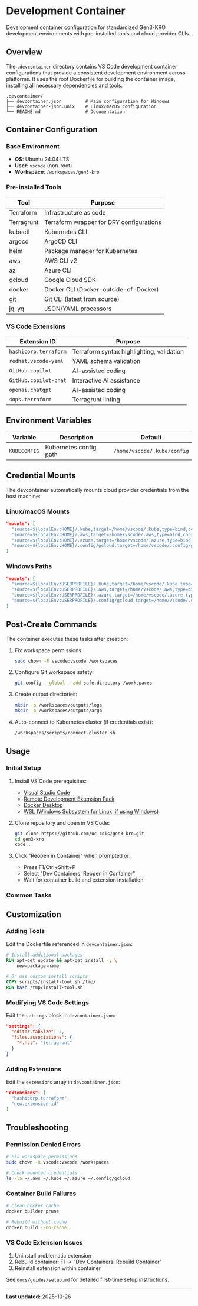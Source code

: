 # Development Container

Development container configuration for standardized Gen3-KRO development environments with pre-installed tools and cloud provider CLIs.

## Overview

The `.devcontainer` directory contains VS Code development container configurations that provide a consistent development environment across platforms. It uses the root Dockerfile for building the container image, installing all necessary dependencies and tools.

```
.devcontainer/
├── devcontainer.json         # Main configuration for Windows
├── devcontainer-json.unix    # Linux/macOS configuration
└── README.md                 # Documentation
```

## Container Configuration

### Base Environment

- **OS**: Ubuntu 24.04 LTS
- **User**: `vscode` (non-root)
- **Workspace**: `/workspaces/gen3-kro`

### Pre-installed Tools

| Tool | Purpose |
|------|---------|
| Terraform | Infrastructure as code |
| Terragrunt | Terraform wrapper for DRY configurations |
| kubectl | Kubernetes CLI |
| argocd | ArgoCD CLI |
| helm | Package manager for Kubernetes |
| aws | AWS CLI v2 |
| az | Azure CLI |
| gcloud | Google Cloud SDK |
| docker | Docker CLI (Docker-outside-of-Docker) |
| git | Git CLI (latest from source) |
| jq, yq | JSON/YAML processors |

### VS Code Extensions

| Extension ID | Purpose |
|-------------|---------|
| `hashicorp.terraform` | Terraform syntax highlighting, validation |
| `redhat.vscode-yaml` | YAML schema validation |
| `GitHub.copilot` | AI-assisted coding |
| `GitHub.copilot-chat` | Interactive AI assistance |
| `openai.chatgpt` | AI-assisted coding |
| `4ops.terraform` | Terragrunt linting |

## Environment Variables

| Variable | Description | Default |
|----------|-------------|---------|
| `KUBECONFIG` | Kubernetes config path | `/home/vscode/.kube/config` |

## Credential Mounts

The devcontainer automatically mounts cloud provider credentials from the host machine:

### Linux/macOS Mounts

```json
"mounts": [
  "source=${localEnv:HOME}/.kube,target=/home/vscode/.kube,type=bind,consistency=cached",
  "source=${localEnv:HOME}/.aws,target=/home/vscode/.aws,type=bind,consistency=cached",
  "source=${localEnv:HOME}/.azure,target=/home/vscode/.azure,type=bind,consistency=cached",
  "source=${localEnv:HOME}/.config/gcloud,target=/home/vscode/.config/gcloud,type=bind,consistency=cached"
]
```

### Windows Paths

```json
"mounts": [
  "source=${localEnv:USERPROFILE}/.kube,target=/home/vscode/.kube,type=bind",
  "source=${localEnv:USERPROFILE}/.aws,target=/home/vscode/.aws,type=bind",
  "source=${localEnv:USERPROFILE}/.azure,target=/home/vscode/.azure,type=bind",
  "source=${localEnv:USERPROFILE}/.config/gcloud,target=/home/vscode/.config/gcloud,type=bind"
]
```

## Post-Create Commands

The container executes these tasks after creation:

1. Fix workspace permissions:
   ```bash
   sudo chown -R vscode:vscode /workspaces
   ```

2. Configure Git workspace safety:
   ```bash
   git config --global --add safe.directory /workspaces
   ```

3. Create output directories:
   ```bash
   mkdir -p /workspaces/outputs/logs
   mkdir -p /workspaces/outputs/argo
   ```

4. Auto-connect to Kubernetes cluster (if credentials exist):
   ```bash
   /workspaces/scripts/connect-cluster.sh
   ```

## Usage

### Initial Setup

1. Install VS Code prerequisites:
   - [Visual Studio Code](https://code.visualstudio.com/)
   - [Remote Development Extension Pack](https://marketplace.visualstudio.com/items?itemName=ms-vscode-remote.vscode-remote-extensionpack)
   - [Docker Desktop](https://www.docker.com/products/docker-desktop/)
   - [WSL (Windows Subsystem for Linux, if using Windows)](https://docs.microsoft.com/en-us/windows/wsl/install)

2. Clone repository and open in VS Code:
   ```bash
   git clone https://github.com/uc-cdis/gen3-kro.git
   cd gen3-kro
   code .
   ```

3. Click "Reopen in Container" when prompted or:
   - Press F1/Ctrl+Shift+P
   - Select "Dev Containers: Reopen in Container"
   - Wait for container build and extension installation

### Common Tasks


## Customization

### Adding Tools

Edit the Dockerfile referenced in `devcontainer.json`:

```dockerfile
# Install additional packages
RUN apt-get update && apt-get install -y \
    new-package-name

# Or use custom install scripts
COPY scripts/install-tool.sh /tmp/
RUN bash /tmp/install-tool.sh
```

### Modifying VS Code Settings

Edit the `settings` block in `devcontainer.json`:

```json
"settings": {
  "editor.tabSize": 2,
  "files.associations": {
    "*.hcl": "terragrunt"
  }
}
```

### Adding Extensions

Edit the `extensions` array in `devcontainer.json`:

```json
"extensions": [
  "hashicorp.terraform",
  "new.extension-id"
]
```

## Troubleshooting

### Permission Denied Errors

```bash
# Fix workspace permissions
sudo chown -R vscode:vscode /workspaces

# Check mounted credentials
ls -la ~/.aws ~/.kube ~/.azure ~/.config/gcloud
```

### Container Build Failures

```bash
# Clean Docker cache
docker builder prune

# Rebuild without cache
docker build --no-cache .
```

### VS Code Extension Issues

1. Uninstall problematic extension
2. Rebuild container: F1 → "Dev Containers: Rebuild Container"
3. Reinstall extension within container


See [`docs/guides/setup.md`](../docs/guides/setup.md) for detailed first-time setup instructions.

---
**Last updated:** 2025-10-26
